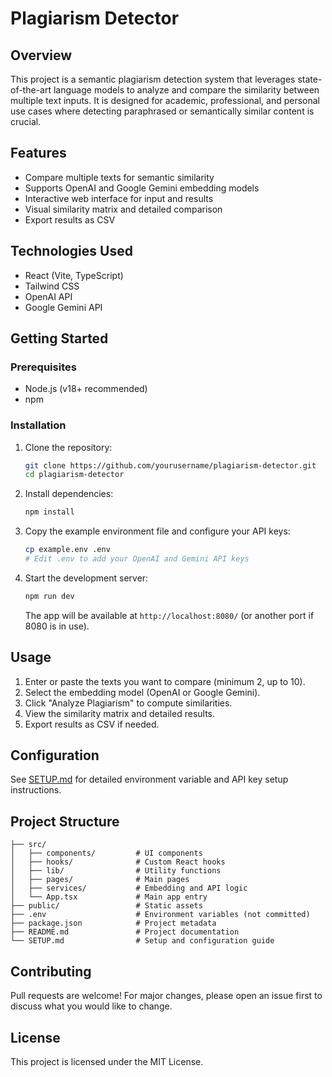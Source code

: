 # Plagiarism Detector

## Overview

This project is a semantic plagiarism detection system that leverages state-of-the-art language models to analyze and compare the similarity between multiple text inputs. It is designed for academic, professional, and personal use cases where detecting paraphrased or semantically similar content is crucial.

## Features
- Compare multiple texts for semantic similarity
- Supports OpenAI and Google Gemini embedding models
- Interactive web interface for input and results
- Visual similarity matrix and detailed comparison
- Export results as CSV

## Technologies Used
- React (Vite, TypeScript)
- Tailwind CSS
- OpenAI API
- Google Gemini API

## Getting Started

### Prerequisites
- Node.js (v18+ recommended)
- npm

### Installation
1. Clone the repository:
   ```bash
   git clone https://github.com/yourusername/plagiarism-detector.git
   cd plagiarism-detector
   ```
2. Install dependencies:
   ```bash
   npm install
   ```
3. Copy the example environment file and configure your API keys:
   ```bash
   cp example.env .env
   # Edit .env to add your OpenAI and Gemini API keys
   ```
4. Start the development server:
   ```bash
   npm run dev
   ```
   The app will be available at `http://localhost:8080/` (or another port if 8080 is in use).

## Usage
1. Enter or paste the texts you want to compare (minimum 2, up to 10).
2. Select the embedding model (OpenAI or Google Gemini).
3. Click "Analyze Plagiarism" to compute similarities.
4. View the similarity matrix and detailed results.
5. Export results as CSV if needed.

## Configuration
See [SETUP.md](SETUP.md) for detailed environment variable and API key setup instructions.

## Project Structure
```
├── src/
│   ├── components/         # UI components
│   ├── hooks/              # Custom React hooks
│   ├── lib/                # Utility functions
│   ├── pages/              # Main pages
│   ├── services/           # Embedding and API logic
│   └── App.tsx             # Main app entry
├── public/                 # Static assets
├── .env                    # Environment variables (not committed)
├── package.json            # Project metadata
├── README.md               # Project documentation
└── SETUP.md                # Setup and configuration guide
```

## Contributing
Pull requests are welcome! For major changes, please open an issue first to discuss what you would like to change.

## License
This project is licensed under the MIT License.
